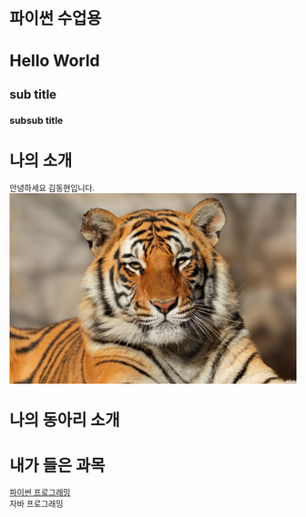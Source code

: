 # 파이썬 수업용
# Hello World
## sub title
### subsub title

# 나의 소개
안녕하세요 김동현입니다. <br>
<img src = "tiger.jpg" /> <br>

# 나의 동아리 소개

# 내가 들은 과목
[파이썬 프로그래밍](https://www.python.org/) <br>
자바 프로그래밍 <br>


